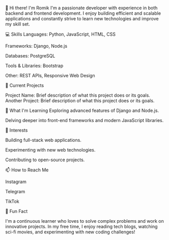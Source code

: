 👋 Hi there! I'm Romik
I'm a passionate developer with experience in both backend and frontend development. I enjoy building efficient and scalable applications and constantly strive to learn new technologies and improve my skill set.

💻 Skills
Languages: Python, JavaScript, HTML, CSS

Frameworks: Django, Node.js

Databases: PostgreSQL

Tools & Libraries: Bootstrap

Other: REST APIs, Responsive Web Design

🚀 Current Projects

Project Name: Brief description of what this project does or its goals.
Another Project: Brief description of what this project does or its goals.

🌱 What I'm Learning
Exploring advanced features of Django and Node.js.

Delving deeper into front-end frameworks and modern JavaScript libraries.

🎯 Interests

Building full-stack web applications.

Experimenting with new web technologies.

Contributing to open-source projects.

📫 How to Reach Me

Instagram

Telegram

TikTok

🌟 Fun Fact

I'm a continuous learner who loves to solve complex problems and work on innovative projects. In my free time, I enjoy reading tech blogs, watching sci-fi movies, and experimenting with new coding challenges!
